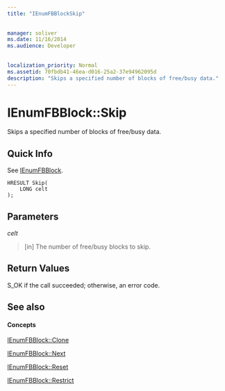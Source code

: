 ```yaml
---
title: "IEnumFBBlockSkip"
 
 
manager: soliver
ms.date: 11/16/2014
ms.audience: Developer
 
 
localization_priority: Normal
ms.assetid: 70fbdb41-46ea-d016-25a2-37e94962095d
description: "Skips a specified number of blocks of free/busy data."
---
```


# IEnumFBBlock::Skip

Skips a specified number of blocks of free/busy data.
  
## Quick Info

See [IEnumFBBlock](ienumfbblock.md).
  
```
HRESULT Skip(  
    LONG celt 
);
```

## Parameters

 _celt_
  
>  [in] The number of free/busy blocks to skip. 
    
## Return Values

S_OK if the call succeeded; otherwise, an error code.
  
## See also

#### Concepts

[IEnumFBBlock::Clone](ienumfbblock-clone.md)
  
[IEnumFBBlock::Next](ienumfbblock-next.md)
  
[IEnumFBBlock::Reset](ienumfbblock-reset.md)
  
[IEnumFBBlock::Restrict](ienumfbblock-restrict.md)

